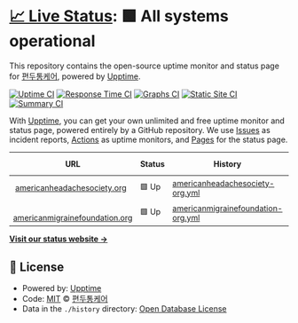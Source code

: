 # [📈 Live Status](https://ahs.status.migraine.kr): <!--live status--> **🟩 All systems operational**

This repository contains the open-source uptime monitor and status page for [편두통케어](https://migraine.kr/), powered by [Upptime](https://github.com/upptime/upptime).

[![Uptime CI](https://github.com/MigraineKR/ahs.status/workflows/Uptime%20CI/badge.svg)](https://github.com/MigraineKR/ahs.status/actions?query=workflow%3A%22Uptime+CI%22)
[![Response Time CI](https://github.com/MigraineKR/ahs.status/workflows/Response%20Time%20CI/badge.svg)](https://github.com/MigraineKR/ahs.status/actions?query=workflow%3A%22Response+Time+CI%22)
[![Graphs CI](https://github.com/MigraineKR/ahs.status/workflows/Graphs%20CI/badge.svg)](https://github.com/MigraineKR/ahs.status/actions?query=workflow%3A%22Graphs+CI%22)
[![Static Site CI](https://github.com/MigraineKR/ahs.status/workflows/Static%20Site%20CI/badge.svg)](https://github.com/MigraineKR/ahs.status/actions?query=workflow%3A%22Static+Site+CI%22)
[![Summary CI](https://github.com/MigraineKR/ahs.status/workflows/Summary%20CI/badge.svg)](https://github.com/MigraineKR/ahs.status/actions?query=workflow%3A%22Summary+CI%22)

With [Upptime](https://upptime.js.org), you can get your own unlimited and free uptime monitor and status page, powered entirely by a GitHub repository. We use [Issues](https://github.com/MigraineKR/ahs.status/issues) as incident reports, [Actions](https://github.com/MigraineKR/ahs.status/actions) as uptime monitors, and [Pages](https://ahs.status.migraine.kr) for the status page.

<!--start: status pages-->
<!-- This summary is generated by Upptime (https://github.com/upptime/upptime) -->
<!-- Do not edit this manually, your changes will be overwritten -->
<!-- prettier-ignore -->
| URL | Status | History | Response Time | Uptime |
| --- | ------ | ------- | ------------- | ------ |
| <img alt="" src="https://icons.duckduckgo.com/ip3/americanheadachesociety.org.ico" height="13"> [americanheadachesociety.org](https://americanheadachesociety.org/) | 🟩 Up | [americanheadachesociety-org.yml](https://github.com/MigraineKR/ahs.status/commits/HEAD/history/americanheadachesociety-org.yml) | <details><summary><img alt="Response time graph" src="./graphs/americanheadachesociety-org/response-time-week.png" height="20"> 894ms</summary><br><a href="https://ahs.status.migraine.kr/history/americanheadachesociety-org"><img alt="Response time 670" src="https://img.shields.io/endpoint?url=https%3A%2F%2Fraw.githubusercontent.com%2FMigraineKR%2Fahs.status%2FHEAD%2Fapi%2Famericanheadachesociety-org%2Fresponse-time.json"></a><br><a href="https://ahs.status.migraine.kr/history/americanheadachesociety-org"><img alt="24-hour response time 700" src="https://img.shields.io/endpoint?url=https%3A%2F%2Fraw.githubusercontent.com%2FMigraineKR%2Fahs.status%2FHEAD%2Fapi%2Famericanheadachesociety-org%2Fresponse-time-day.json"></a><br><a href="https://ahs.status.migraine.kr/history/americanheadachesociety-org"><img alt="7-day response time 894" src="https://img.shields.io/endpoint?url=https%3A%2F%2Fraw.githubusercontent.com%2FMigraineKR%2Fahs.status%2FHEAD%2Fapi%2Famericanheadachesociety-org%2Fresponse-time-week.json"></a><br><a href="https://ahs.status.migraine.kr/history/americanheadachesociety-org"><img alt="30-day response time 838" src="https://img.shields.io/endpoint?url=https%3A%2F%2Fraw.githubusercontent.com%2FMigraineKR%2Fahs.status%2FHEAD%2Fapi%2Famericanheadachesociety-org%2Fresponse-time-month.json"></a><br><a href="https://ahs.status.migraine.kr/history/americanheadachesociety-org"><img alt="1-year response time 648" src="https://img.shields.io/endpoint?url=https%3A%2F%2Fraw.githubusercontent.com%2FMigraineKR%2Fahs.status%2FHEAD%2Fapi%2Famericanheadachesociety-org%2Fresponse-time-year.json"></a></details> | <details><summary><a href="https://ahs.status.migraine.kr/history/americanheadachesociety-org">100.00%</a></summary><a href="https://ahs.status.migraine.kr/history/americanheadachesociety-org"><img alt="All-time uptime 100.00%" src="https://img.shields.io/endpoint?url=https%3A%2F%2Fraw.githubusercontent.com%2FMigraineKR%2Fahs.status%2FHEAD%2Fapi%2Famericanheadachesociety-org%2Fuptime.json"></a><br><a href="https://ahs.status.migraine.kr/history/americanheadachesociety-org"><img alt="24-hour uptime 100.00%" src="https://img.shields.io/endpoint?url=https%3A%2F%2Fraw.githubusercontent.com%2FMigraineKR%2Fahs.status%2FHEAD%2Fapi%2Famericanheadachesociety-org%2Fuptime-day.json"></a><br><a href="https://ahs.status.migraine.kr/history/americanheadachesociety-org"><img alt="7-day uptime 100.00%" src="https://img.shields.io/endpoint?url=https%3A%2F%2Fraw.githubusercontent.com%2FMigraineKR%2Fahs.status%2FHEAD%2Fapi%2Famericanheadachesociety-org%2Fuptime-week.json"></a><br><a href="https://ahs.status.migraine.kr/history/americanheadachesociety-org"><img alt="30-day uptime 100.00%" src="https://img.shields.io/endpoint?url=https%3A%2F%2Fraw.githubusercontent.com%2FMigraineKR%2Fahs.status%2FHEAD%2Fapi%2Famericanheadachesociety-org%2Fuptime-month.json"></a><br><a href="https://ahs.status.migraine.kr/history/americanheadachesociety-org"><img alt="1-year uptime 100.00%" src="https://img.shields.io/endpoint?url=https%3A%2F%2Fraw.githubusercontent.com%2FMigraineKR%2Fahs.status%2FHEAD%2Fapi%2Famericanheadachesociety-org%2Fuptime-year.json"></a></details>
| <img alt="" src="https://icons.duckduckgo.com/ip3/americanmigrainefoundation.org.ico" height="13"> [americanmigrainefoundation.org](https://americanmigrainefoundation.org/) | 🟩 Up | [americanmigrainefoundation-org.yml](https://github.com/MigraineKR/ahs.status/commits/HEAD/history/americanmigrainefoundation-org.yml) | <details><summary><img alt="Response time graph" src="./graphs/americanmigrainefoundation-org/response-time-week.png" height="20"> 497ms</summary><br><a href="https://ahs.status.migraine.kr/history/americanmigrainefoundation-org"><img alt="Response time 431" src="https://img.shields.io/endpoint?url=https%3A%2F%2Fraw.githubusercontent.com%2FMigraineKR%2Fahs.status%2FHEAD%2Fapi%2Famericanmigrainefoundation-org%2Fresponse-time.json"></a><br><a href="https://ahs.status.migraine.kr/history/americanmigrainefoundation-org"><img alt="24-hour response time 421" src="https://img.shields.io/endpoint?url=https%3A%2F%2Fraw.githubusercontent.com%2FMigraineKR%2Fahs.status%2FHEAD%2Fapi%2Famericanmigrainefoundation-org%2Fresponse-time-day.json"></a><br><a href="https://ahs.status.migraine.kr/history/americanmigrainefoundation-org"><img alt="7-day response time 497" src="https://img.shields.io/endpoint?url=https%3A%2F%2Fraw.githubusercontent.com%2FMigraineKR%2Fahs.status%2FHEAD%2Fapi%2Famericanmigrainefoundation-org%2Fresponse-time-week.json"></a><br><a href="https://ahs.status.migraine.kr/history/americanmigrainefoundation-org"><img alt="30-day response time 445" src="https://img.shields.io/endpoint?url=https%3A%2F%2Fraw.githubusercontent.com%2FMigraineKR%2Fahs.status%2FHEAD%2Fapi%2Famericanmigrainefoundation-org%2Fresponse-time-month.json"></a><br><a href="https://ahs.status.migraine.kr/history/americanmigrainefoundation-org"><img alt="1-year response time 429" src="https://img.shields.io/endpoint?url=https%3A%2F%2Fraw.githubusercontent.com%2FMigraineKR%2Fahs.status%2FHEAD%2Fapi%2Famericanmigrainefoundation-org%2Fresponse-time-year.json"></a></details> | <details><summary><a href="https://ahs.status.migraine.kr/history/americanmigrainefoundation-org">100.00%</a></summary><a href="https://ahs.status.migraine.kr/history/americanmigrainefoundation-org"><img alt="All-time uptime 99.97%" src="https://img.shields.io/endpoint?url=https%3A%2F%2Fraw.githubusercontent.com%2FMigraineKR%2Fahs.status%2FHEAD%2Fapi%2Famericanmigrainefoundation-org%2Fuptime.json"></a><br><a href="https://ahs.status.migraine.kr/history/americanmigrainefoundation-org"><img alt="24-hour uptime 100.00%" src="https://img.shields.io/endpoint?url=https%3A%2F%2Fraw.githubusercontent.com%2FMigraineKR%2Fahs.status%2FHEAD%2Fapi%2Famericanmigrainefoundation-org%2Fuptime-day.json"></a><br><a href="https://ahs.status.migraine.kr/history/americanmigrainefoundation-org"><img alt="7-day uptime 100.00%" src="https://img.shields.io/endpoint?url=https%3A%2F%2Fraw.githubusercontent.com%2FMigraineKR%2Fahs.status%2FHEAD%2Fapi%2Famericanmigrainefoundation-org%2Fuptime-week.json"></a><br><a href="https://ahs.status.migraine.kr/history/americanmigrainefoundation-org"><img alt="30-day uptime 99.96%" src="https://img.shields.io/endpoint?url=https%3A%2F%2Fraw.githubusercontent.com%2FMigraineKR%2Fahs.status%2FHEAD%2Fapi%2Famericanmigrainefoundation-org%2Fuptime-month.json"></a><br><a href="https://ahs.status.migraine.kr/history/americanmigrainefoundation-org"><img alt="1-year uptime 99.96%" src="https://img.shields.io/endpoint?url=https%3A%2F%2Fraw.githubusercontent.com%2FMigraineKR%2Fahs.status%2FHEAD%2Fapi%2Famericanmigrainefoundation-org%2Fuptime-year.json"></a></details>

<!--end: status pages-->

[**Visit our status website →**](https://ahs.status.migraine.kr)

## 📄 License

- Powered by: [Upptime](https://github.com/upptime/upptime)
- Code: [MIT](./LICENSE) © [편두통케어](https://migraine.kr/)
- Data in the `./history` directory: [Open Database License](https://opendatacommons.org/licenses/odbl/1-0/)
